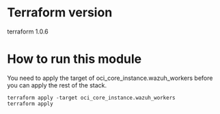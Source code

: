 # Terraform version
terraform 1.0.6

# How to run this module
You need to apply the target of oci_core_instance.wazuh_workers before you can apply the rest of the stack.

```
terraform apply -target oci_core_instance.wazuh_workers
terraform apply
```

